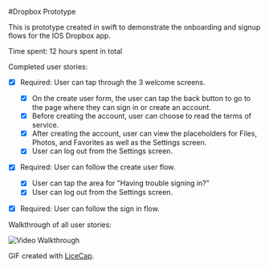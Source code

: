 #Dropbox Prototype

This is prototype created in swift to demonstrate the onboarding and signup flows for the IOS Dropbox app. 

Time spent: 12 hours spent in total

Completed user stories:

 * [x] Required: User can tap through the 3 welcome screens.
   * [x] On the create user form, the user can tap the back button to go to the page where they can sign in or create an account.
   * [x] Before creating the account, user can choose to read the terms of service.
   * [x] After creating the account, user can view the placeholders for Files, Photos, and Favorites as well as the Settings screen.
   * [x] User can log out from the Settings screen.
 * [x] Required: User can follow the create user flow.
   * [x] User can tap the area for "Having trouble signing in?"
   * [x] User can log out from the Settings screen.
 * [x] Required: User can follow the sign in flow.
 

Walkthrough of all user stories:

![Video Walkthrough](http://i.imgur.com/muso5hU.gif)

GIF created with [LiceCap](http://www.cockos.com/licecap/).
